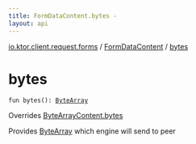 ```yaml
---
title: FormDataContent.bytes - 
layout: api
---
```


<div class='api-docs-breadcrumbs'><a href="../index.html">io.ktor.client.request.forms</a> / <a href="index.html">FormDataContent</a> / <a href="./bytes.html">bytes</a></div>

# bytes

<div class="signature"><code><span class="keyword">fun </span><span class="identifier">bytes</span><span class="symbol">(</span><span class="symbol">)</span><span class="symbol">: </span><a href="https://kotlinlang.org/api/latest/jvm/stdlib/kotlin/-byte-array/index.html"><span class="identifier">ByteArray</span></a></code></div>

Overrides <a href="../../io.ktor.http.content/-outgoing-content/-byte-array-content/bytes.html">ByteArrayContent.bytes</a>

Provides <a href="https://kotlinlang.org/api/latest/jvm/stdlib/kotlin/-byte-array/index.html">ByteArray</a> which engine will send to peer

